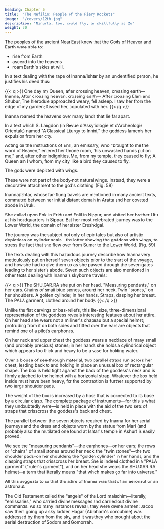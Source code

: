 ```yaml
---
heading: Chapter 5
title:  "The Nefilim: People of the Fiery Rockets"
image:  "/covers/12th.jpg"
description: "Ninurta, too, could fly, as skillfully as Zu"
weight: 30
---
```



The peoples of the ancient Near East knew that the Gods of Heaven and Earth were able to:
- rise from Earth
- ascend into the heavens
- roam Earth's skies at will.

In a text dealing with the rape of Inanna/Ishtar by an unidentified person, he justifies his deed thus:

{{< q >}}
One day my Queen, after crossing heaven, crossing earth—Inanna,
After crossing heaven, crossing earth—
After crossing Elam and Shubur,
The hierodule approached weary, fell asleep.
I saw her from the edge of my garden; Kissed her, copulated with her.
{{< /q >}}


Inanna roamed the heavens over many lands that lie far apart. 

In a text which S. Langdon (in Revue d'Assyriologie et d'Archeologie Orientale) named "A Classical Liturgy to Innini," the goddess laments her expulsion from her city. 

Acting on the instructions of Enlil, an emissary, who "brought to me the word of Heaven," entered her throne room, "his unwashed hands put on me," and, after other indignities,
Me, from my temple,
they caused to fly;
A Queen am I whom, from my city,
like a bird they caused to fly.


<!-- Such a capability, by Inanna as well as the other major gods, was often indicated by the ancient artists by depicting the "gods" anthropomorphic in all other respects, as we have seen-with -->

The gods were depicted with wings. 

These were not part of the body-not natural wings. Instead, they were a decorative attachment to the god's clothing. (Fig. 58)

Inanna/Ishtar, whose far-flung travels are mentioned in many ancient texts, commuted between her initial distant domain in Aratta and her coveted abode in Uruk. 

She called upon Enki in Eridu and Enlil in Nippur, and visited her brother Utu at his headquarters in Sippar. But her most celebrated journey was to the Lower World, the domain of her sister Ereshkigal. 

The journey was the subject not only of epic tales but also of artistic depictions on cylinder seals—the latter showing the goddess with wings, to stress the fact that she flew over from Sumer
to the Lower World. (Fig. 59)

The texts dealing with this hazardous journey describe how Inanna very meticulously put on herself seven objects prior to the start of the voyage, and how she had to give them up as she passed through the seven gates leading to her sister's abode. Seven such objects are also mentioned in other texts dealing with Inanna's skyborne travels:

{{< q >}}
The SHU.GAR.RA she put on her head.
"Measuring pendants," on her ears.
Chains of small blue stones, around her neck.
Twin "stones," on her shoulders.
A golden cylinder, in her hands.
Straps, clasping her breast.
The PALA garment, clothed around her body.
{{< /q >}}

<!-- Though no one has as yet been able to explain the nature and significance of
these seven objects, we feel that the answer has long been available. Excavating
the Assyrian capital Assur from 1903 to 1914, Walter Andrae and his colleagues
found in the Temple of Ishtar a battered statue of the goddess showing her with
various "contraptions" attached to her chest and back. In 1934 archaeologists
excavating at Mari came upon a similar but intact statue buried in the ground. It
was a life-size likeness of a beautiful woman. Her unusual headdress was adorned
with a pair of horns, indicating that she was a goddess. Standing around the
4,000-year-old statue, the archaeologists were thrilled by her lifelike appearance
(in a snapshar, one can hardly distinguish between the statue and the living men).
They named her The Goddess with a Vase because she was holding a cylindrical
object. (Fig. 60)
 -->

Unlike the flat carvings or bas-reliefs, this life-size, three-dimensional representation of the goddess reveals interesting features about her attire. On her head she wears not a milliner's chapeau but a special helmet; protruding from it on both sides and fitted over the ears are objects that remind one of a pilot's earphones. 

On her neck and upper chest the goddess wears a necklace of many small (and probably precious) stones; in her hands she holds a cylindrical object which appears too thick and heavy to be a vase for holding water. 

Over a blouse of see-through material, two parallel straps run across her chest, leading back to and holding in place an unusual box of rectangular shape. The box is held tight against the back of the goddess's neck and is firmly attached to the helmet with a horizontal strap. Whatever the box held inside must have been heavy, for the contraption is further supported by two large shoulder pads. 

The weight of the box is increased by a hose that is connected to its base by a circular clasp. The complete package of instruments—for this is what they undoubtedly were—is held in place with the aid of the two sets of straps that crisscross the goddess's back and chest.

The parallel between the seven objects required by Inanna for her aerial journeys and the dress and objects worn by the statue from Mari (and probably also the mutilated one found at Ishtar's temple in Ashur) is easily proved. 

We see the "measuring pendants"—the earphones—on her ears; the rows or "chains" of small stones around her neck; the "twin stones"—the two shoulder pads-on her shoulders; the "golden cylinder" in her hands, and the clasping straps that crisscross her breast. She is indeed clothed in a "PALA garment" ("ruler's garment"), and on her head she wears the SHU.GAR.RA helmet—a term that
literally means "that which makes go far into universe."

All this suggests to us that the attire of Inanna was that of an aeronaut or an
astronaut.

The Old Testament called the "angels" of the Lord malachim—literally, "emissaries," who carried divine messages and carried out divine commands. As so many instances reveal, they were divine airmen: Jacob saw them going up a sky ladder, Hagar (Abraham's concubine) was addressed by them from the sky, and it was they who brought about the aerial destruction of Sodom and Gomorrah.

